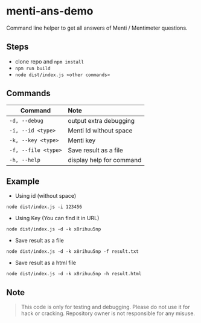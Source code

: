 # menti-ans-demo

Command line helper to get all answers of Menti / Mentimeter questions.

## Steps

- clone repo and `npm install`
- `npm run build`
- `node dist/index.js <other commands>`

## Commands

| Command         | Note  |
| --------------- |:-------------|
| `-d, --debug` | output extra debugging |
| `-i, --id <type>` | Menti Id without space |
| `-k, --key <type>` | Menti key |
| `-f, --file <type>` | Save result as a file
| `-h, --help` | display help for command

## Example

- Using id (without space)

`node dist/index.js -i 123456`

- Using Key (You can find it in URL)

`node dist/index.js -d -k x8rihuu5np`

- Save result as a file

`node dist/index.js -d -k x8rihuu5np -f result.txt`

- Save result as a html file

`node dist/index.js -d -k x8rihuu5np -h result.html`

## Note

> This code is only for testing and debugging. Please do not use it for hack or cracking. Repository owner is not responsible for any misuse.
